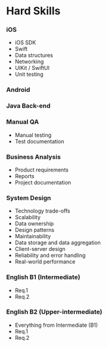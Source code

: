 # Hard Skills

### iOS
* iOS SDK
* Swift
* Data structures
* Networking
* UIKit / SwiftUI
* Unit testing

### Android

### Java Back-end

### Manual QA
* Manual testing
* Test documentation

### Business Analysis
* Product requirements
* Reports
* Project documentation

### System Design
* Technology trade-offs
* Scalability
* Data ownership
* Design patterns
* Maintainability
* Data storage and data aggregation
* Client-server design
* Reliability and error handling
* Real-world performance

### English B1 (Intermediate)
* Req.1
* Req.2

### English B2 (Upper-intermediate)
* Everything from Intermediate (B1)
* Req.1
* Req.2
